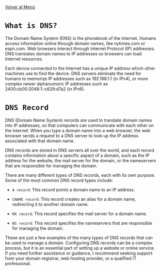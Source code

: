 [Volver al Menú](root.md)

# `What is DNS?`

The Domain Name System (DNS) is the phonebook of the Internet. Humans access information online through domain names, like nytimes.com or espn.com. Web browsers interact through Internet Protocol (IP) addresses. DNS translates domain names to IP addresses so browsers can load Internet resources.

Each device connected to the Internet has a unique IP address which other machines use to find the device. DNS servers eliminate the need for humans to memorize IP addresses such as 192.168.1.1 (in IPv4), or more complex newer alphanumeric IP addresses such as 2400:cb00:2048:1::c629:d7a2 (in IPv6).

# `DNS Record`

DNS (Domain Name System) records are used to translate domain names into IP addresses, so that computers can communicate with each other on the internet. When you type a domain name into a web browser, the web browser sends a request to a DNS server to look up the IP address associated with that domain name.

DNS records are stored in DNS servers all over the world, and each record contains information about a specific aspect of a domain, such as the IP address for the website, the mail server for the domain, or the nameservers that are responsible for managing the domain.

There are many different types of DNS records, each with its own purpose. Some of the most common DNS record types include:

- `A record`: This record points a domain name to an IP address.

- `CNAME record`: This record creates an alias for a domain name, redirecting it to another domain name.

- `MX record`: This record specifies the mail server for a domain name.

- `NS record`: This record specifies the nameservers that are responsible for managing the domain.

These are just a few examples of the many types of DNS records that can be used to manage a domain. Configuring DNS records can be a complex process, but it is an essential part of setting up a website or online service. If you need further assistance or guidance, I recommend seeking support from your domain registrar, web hosting provider, or a qualified IT professional.
